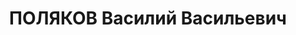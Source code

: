 ---
title: ПОЛЯКОВ Василий Васильевич
description: "1893\tродился в селе Людинове Брянской губернии\t 18.11.1937\tрасстрелян\
  \ в Киеве\t 1909\tчлен РСДРП\t 1917 - \tна партийной, государственной работе (Брянская,\
  \ Харьковская губерния)\t 14.12.1921 - 27.5.1937\tчлен ЦК КП(б) Украины\t1921-VI \
  \ 1923-VII  1924-VIII  1925-IX  1927-X  1930-XI  1934-XII 10.1922 - \tпредседатель\
  \ Правления Южного машиностроительного треста\t \\n 10.4.1923 - 12.5.1924\tкандидат\
  \ в члены Организационного бюро ЦК КП(б) Украины\t 17.5.1924 - 6.1934\tчлен Организационного\
  \ бюро ЦК КП(б) Украины\t 9.1930 - 1933\tнародный комиссар юстиции Украинской ССР\t\
  \ 9.1930 - 1933\tГенеральный прокурор Украинской ССР\t\t\t 1.1935 - 1937\tнародный\
  \ комиссар коммунального хозяйства Украинской ССР\t  - 9.1937\tпостоянный представитель\
  \ СНК Украинской ССР при СНК СССР\t 3.6 - 26.9.1937\tкандидат в члены ЦК КП(б) Украины\t\
  \ сен.37\tарестован"
---